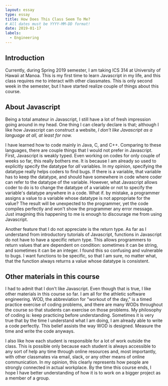 ```yaml
---
layout: essay
type: essay
title: How Does This Class Seem To Me?
# All dates must be YYYY-MM-DD format!
date: 2019-01-17
labels:
  - Engineering
---
```


## Introduction
Currently, during Spring 2019 semester, I am taking ICS 314 at University of Hawaii at Manoa. This is my first time to learn Javascript in my life, and this class requires me to interact with other classmates. This is only second week in the semester, but I have started realize couple of things about this course.

## About Javascript
Being a total amateur in Javascript, I still have a lot of fresh impression going around in my head. One thing I can clearly declare is that; although I like how Javascript can construct a website, *I don't like Javascript as a language at all, at least for now.*

I have learned how to code mainly in Java, C, and C++. Comparing to these languages, there are couple things that I would not prefer in Javascript. First, Javascript is weakly typed. Even working on codes for only couple of weeks so far, this really bothers me. It is because I am already so used to explicitly specify the datatype for *all* variables. In my opinion, specifying the datatype really helps coders to find bugs. If there is a variable, that variable has to keep the datatype, and should have somewhere in code where coder can refer to the datatype of the variable. However, what Javascript allows coder to do is to change the datatype of a variable or not to specify the variable's datatype anywhere in a code. What if. by mistake, a programmer assigns a value to a variable whose datatype is not appropriate for the value? The result will be unexpected to the programmer, yet the code compiles perfectly and won't show the programmer any error message. Just imagining this happening to me is enough to discourage me from using Javascript.

Another feature that I do not appreciate is the return type. As far as I understand from introductory tutorials of Javascript, functions in Javascript do not have to have a specific return type. This allows programmers to return values that are dependent on condition\: sometimes it can be string, and sometimes it can be an integer. I found this so confusing and vulnerable to bugs. I want functions to be specific, so that I am sure, no matter what, that the function always returns a value whose datatype is consistent.

## Other materials in this course
I had to admit that I don't like Javascript. Even though that is true, I like other materials in this course so far. I am all for the athletic software engineering. WOD, the abbreviation for "workout of the day," is a timed practice exercise of coding problems, and there are many WODs throughout the course so that students can exercise on those problems. My philosophy of coding is\: keep practicing before understanding. Sometimes it is very true that by the time I understand what I am doing, I am already able to write a code perfectly. This belief assists the way WOD is designed. Measure the time and write the code anyways.

I also like how each student is responsible for a lot of work outside the class. This is possible only because each student is always accessible to any sort of help any time through online resources and, most importantly, with other classmates via email, slack, or any other means of online communication. In my opinion, this clearly represents how people are strongly connected in actual workplace. By the time this course ends, I hope I have better understanding of how it is to work on a bigger project as a member of a group.
